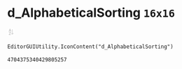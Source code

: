 # d_AlphabeticalSorting `16x16`
<img src="/img/d_AlphabeticalSorting.png" width=16 height=16>

``` CSharp
EditorGUIUtility.IconContent("d_AlphabeticalSorting")
```
```
4704375340429805257
```
